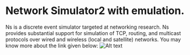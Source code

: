 
Network Simulator2 with emulation. 
=========================================================================
Ns is a discrete event simulator targeted at networking research. Ns provides substantial support for simulation of TCP, routing, and multicast protocols over wired and wireless (local and satellite) networks.
You may know more about the link given below:
![Alt text](http://www.isi.edu/nsnam/ns/ "NetworkSimulator-2")
